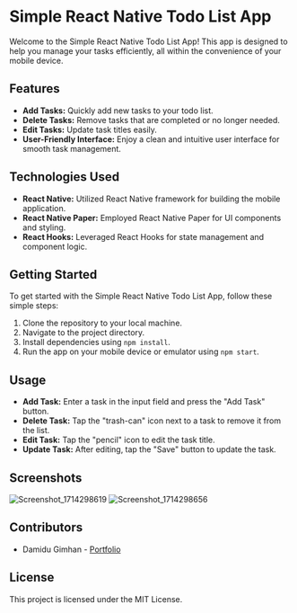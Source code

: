 # Simple React Native Todo List App

Welcome to the Simple React Native Todo List App! This app is designed to help you manage your tasks efficiently, all within the convenience of your mobile device.

## Features
- **Add Tasks:** Quickly add new tasks to your todo list.
- **Delete Tasks:** Remove tasks that are completed or no longer needed.
- **Edit Tasks:** Update task titles easily.
- **User-Friendly Interface:** Enjoy a clean and intuitive user interface for smooth task management.

## Technologies Used
- **React Native:** Utilized React Native framework for building the mobile application.
- **React Native Paper:** Employed React Native Paper for UI components and styling.
- **React Hooks:** Leveraged React Hooks for state management and component logic.

## Getting Started
To get started with the Simple React Native Todo List App, follow these simple steps:

1. Clone the repository to your local machine.
2. Navigate to the project directory.
3. Install dependencies using `npm install`.
4. Run the app on your mobile device or emulator using `npm start`.

## Usage
- **Add Task:** Enter a task in the input field and press the "Add Task" button.
- **Delete Task:** Tap the "trash-can" icon next to a task to remove it from the list.
- **Edit Task:** Tap the "pencil" icon to edit the task title.
- **Update Task:** After editing, tap the "Save" button to update the task.

## Screenshots
![Screenshot_1714298619](https://github.com/DamiduGimhan20/Simple-React-Native-To-do-List-App/assets/104602789/bb3d0a8d-d0db-4932-8152-07f7daa62da9)
![Screenshot_1714298656](https://github.com/DamiduGimhan20/Simple-React-Native-To-do-List-App/assets/104602789/b3798d20-d55c-478f-8055-8fcc25683427)


## Contributors
- Damidu Gimhan - [Portfolio](https://damidugimhan20.github.io/Portfolio/)

## License
This project is licensed under the MIT License.
